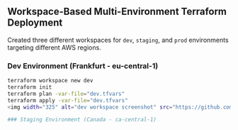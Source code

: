 ## Workspace-Based Multi-Environment Terraform Deployment

Created three different workspaces for `dev`, `staging`, and `prod` environments targeting different AWS regions.

### Dev Environment (Frankfurt - eu-central-1)
```bash
terraform workspace new dev
terraform init
terraform plan -var-file="dev.tfvars"
terraform apply -var-file="dev.tfvars"
<img width="325" alt="dev workspace screenshot" src="https://github.com/user-attachments/assets/15d3f8ea-e74f-4465-9e46-b4b460abb6f9" /> 

### Staging Environment (Canada - ca-central-1)
